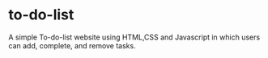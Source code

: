 # to-do-list
A simple To-do-list website using HTML,CSS and Javascript in which users can add, complete, and remove tasks.
